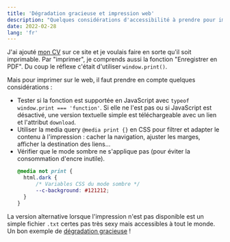 ```yaml
---
title: 'Dégradation gracieuse et impression web'
description: "Quelques considérations d'accessibilité à prendre pour imprimer ou télécharger un fichier sur le web."
date: 2022-02-28
lang: 'fr'
---
```


J'ai ajouté [mon CV](/cv) sur ce site et je voulais faire en sorte qu'il soit imprimable. Par "imprimer", je comprends aussi la fonction "Enregistrer en PDF". Du coup le réflexe c'était d'utiliser `window.print()`.

Mais pour imprimer sur le web, il faut prendre en compte quelques considérations :

- Tester si la fonction est supportée en JavaScript avec `typeof window.print === 'function'`. Si elle ne l'est pas ou si JavaScript est désactivé, une version textuelle simple est téléchargeable avec un lien et l'attribut `download`.
- Utiliser la media query `@media print {}` en CSS pour filtrer et adapter le contenu à l'impression : cacher la navigation, ajuster les marges, afficher la destination des liens...
- Vérifier que le mode sombre ne s'applique pas (pour éviter la consommation d'encre inutile).
  ```css
  @media not print {
  	html.dark {
  		/* Variables CSS du mode sombre */
  		--c-background: #121212;
  	}
  }
  ```

La version alternative lorsque l'impression n'est pas disponible est un simple fichier `.txt` certes pas très sexy mais accessibles à tout le monde. Un bon exemple de [dégradation gracieuse](https://developer.mozilla.org/fr/docs/Glossary/Graceful_degradation) !
